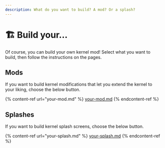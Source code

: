 ```yaml
---
description: What do you want to build? A mod? Or a splash?
---
```


# 🏗 Build your...

Of course, you can build your own kernel mod! Select what you want to build, then follow the instructions on the pages.

## Mods

If you want to build kernel modifications that let you extend the kernel to your liking, choose the below button.

{% content-ref url="your-mod.md" %}
[your-mod.md](your-mod.md)
{% endcontent-ref %}

## Splashes

If you want to build kernel splash screens, choose the below button.

{% content-ref url="your-splash.md" %}
[your-splash.md](your-splash.md)
{% endcontent-ref %}
